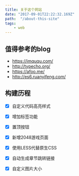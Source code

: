 ```yaml
---
title: 关于这个网站
date: "2017-09-01T22:22:32.169Z"
path:  "/about-this-site"
tags:
    - web
---
```


## 值得参考的blog
- <https://imququ.com/>
- <http://typecho.org/>
- <https://afoo.me/>
- <http://es6.ruanyifeng.com/>


## 构建历程
* [X] 自定义代码高亮样式
* [X] 增加标签功能
* [X] 置顶按钮
* [X] 新增2048游戏页面
* [X] 使用LESS代替原生CSS
* [X] 自动生成章节跳转链接
* [x] 自定义图片大小


